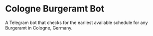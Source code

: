 # Cologne Burgeramt Bot
A Telegram bot that checks for the earliest available schedule for any Burgeramt in Cologne, Germany.
